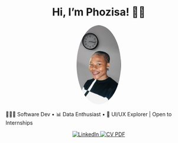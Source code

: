 <h1 align="center">Hi, I’m Phozisa! 👋🏽</h1>

<p align="center">
  <img src="profile.jpg" width="120" style="border-radius: 50%" alt="Profile photo"/><br/>

  👩🏽‍💻 Software Dev • 📊 Data Enthusiast • 🎨 UI/UX Explorer | Open to Internships

</p>

<p align="center">
  <a href="https://www.linkedin.com/in/phozisa-mke-aa5653349/">
    <img src="https://img.shields.io/badge/LinkedIn-blue?style=for-the-badge&logo=linkedin" alt="LinkedIn"/>
  </a>
  <a href="https://your-cv-link.com">
    <img src="https://img.shields.io/badge/CV-PDF-red?style=for-the-badge&logo=adobeacrobatreader" alt="CV PDF"/>
  </a>
</p>
